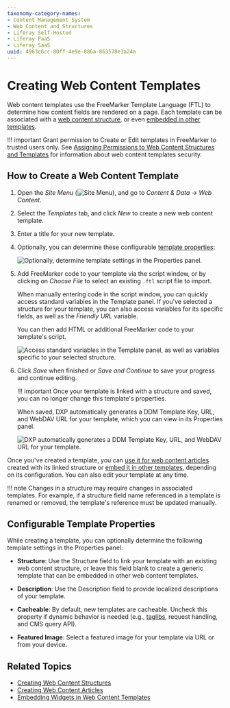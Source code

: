 ```yaml
---
taxonomy-category-names:
- Content Management System
- Web Content and Structures
- Liferay Self-Hosted
- Liferay PaaS
- Liferay SaaS
uuid: 4963c6cc-80ff-4e9e-886a-863578e3a24a
---
```


# Creating Web Content Templates

Web content templates use the FreeMarker Template Language (FTL) to determine how content fields are rendered on a page. Each template can be associated with a [web content structure](../web-content-structures/creating-web-content-structures.md), or even [embedded in other templates](./embedding-widgets-in-web-content-templates.md#embedding-other-templates).

!!! important
    Grant permission to Create or Edit templates in FreeMarker to trusted users only. See [Assigning Permissions to Web Content Structures and Templates](../web-content-structures/assigning-permissions-to-web-content-structures-and-templates.md#security-considerations-for-web-content-templates) for information about web content templates security.

## How to Create a Web Content Template

1. Open the *Site Menu* (![Site Menu](../../../images/icon-menu.png)), and go to *Content & Data* &rarr; *Web Content*.

1. Select the *Templates* tab, and click *New* to create a new web content template.

1. Enter a title for your new template.

1. Optionally, you can determine these configurable [template properties](#configurable-template-properties):

   ![Optionally, determine template settings in the Properties panel.](./creating-web-content-templates/images/01.png)

1. Add FreeMarker code to your template via the script window, or by clicking on *Choose File* to select an existing `.ftl` script file to import.

   When manually entering code in the script window, you can quickly access standard variables in the Template panel. If you've selected a structure for your template, you can also access variables for its specific fields, as well as the *Friendly URL* variable.

   You can then add HTML or additional FreeMarker code to your template's script.

   ![Access standard variables in the Template panel, as well as variables specific to your selected structure.](./creating-web-content-templates/images/02.png)

1. Click *Save* when finished or *Save and Continue* to save your progress and continue editing.

   !!! important
       Once your template is linked with a structure and saved, you can no longer change this template's properties.

   When saved, DXP automatically generates a DDM Template Key, URL, and WebDAV URL for your template, which you can view in its Properties panel.

   ![DXP automatically generates a DDM Template Key, URL, and WebDAV URL for your template.](./creating-web-content-templates/images/03.png)

Once you've created a template, you can [use it for web content articles](../web-content-articles/creating-web-content-articles.md) created with its linked structure or [embed it in other templates](./embedding-widgets-in-web-content-templates.md#embedding-other-templates), depending on its configuration. You can also edit your template at any time.

!!! note
    Changes in a structure may require changes in associated templates. For example, if a structure field name referenced in a template is renamed or removed, the template's reference must be updated manually.

## Configurable Template Properties

While creating a template, you can optionally determine the following template settings in the Properties panel:

- **Structure**: Use the Structure field to link your template with an existing web content structure, or leave this field blank to create a generic template that can be embedded in other web content templates.

- **Description**: Use the Description field to provide localized descriptions of your template.

- **Cacheable**: By default, new templates are cacheable. Uncheck this property if dynamic behavior is needed (e.g., [taglibs](./using-taglibs-in-web-content-templates.md), request handling, and CMS query API).

- **Featured Image**: Select a featured image for your template via URL or from your device.

## Related Topics

- [Creating Web Content Structures](../web-content-structures/creating-web-content-structures.md)
- [Creating Web Content Articles](../web-content-articles/creating-web-content-articles.md)
- [Embedding Widgets in Web Content Templates](./embedding-widgets-in-web-content-templates.md)
